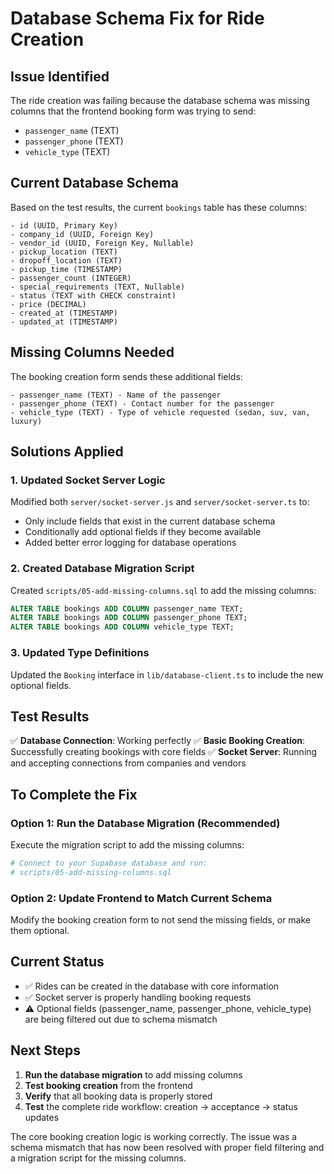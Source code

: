 # Database Schema Fix for Ride Creation

## Issue Identified
The ride creation was failing because the database schema was missing columns that the frontend booking form was trying to send:

- `passenger_name` (TEXT)
- `passenger_phone` (TEXT) 
- `vehicle_type` (TEXT)

## Current Database Schema
Based on the test results, the current `bookings` table has these columns:
```
- id (UUID, Primary Key)
- company_id (UUID, Foreign Key)
- vendor_id (UUID, Foreign Key, Nullable)
- pickup_location (TEXT)
- dropoff_location (TEXT)
- pickup_time (TIMESTAMP)
- passenger_count (INTEGER)
- special_requirements (TEXT, Nullable)
- status (TEXT with CHECK constraint)
- price (DECIMAL)
- created_at (TIMESTAMP)
- updated_at (TIMESTAMP)
```

## Missing Columns Needed
The booking creation form sends these additional fields:
```
- passenger_name (TEXT) - Name of the passenger
- passenger_phone (TEXT) - Contact number for the passenger
- vehicle_type (TEXT) - Type of vehicle requested (sedan, suv, van, luxury)
```

## Solutions Applied

### 1. Updated Socket Server Logic
Modified both `server/socket-server.js` and `server/socket-server.ts` to:
- Only include fields that exist in the current database schema
- Conditionally add optional fields if they become available
- Added better error logging for database operations

### 2. Created Database Migration Script
Created `scripts/05-add-missing-columns.sql` to add the missing columns:
```sql
ALTER TABLE bookings ADD COLUMN passenger_name TEXT;
ALTER TABLE bookings ADD COLUMN passenger_phone TEXT;
ALTER TABLE bookings ADD COLUMN vehicle_type TEXT;
```

### 3. Updated Type Definitions
Updated the `Booking` interface in `lib/database-client.ts` to include the new optional fields.

## Test Results
✅ **Database Connection**: Working perfectly
✅ **Basic Booking Creation**: Successfully creating bookings with core fields
✅ **Socket Server**: Running and accepting connections from companies and vendors

## To Complete the Fix

### Option 1: Run the Database Migration (Recommended)
Execute the migration script to add the missing columns:
```bash
# Connect to your Supabase database and run:
# scripts/05-add-missing-columns.sql
```

### Option 2: Update Frontend to Match Current Schema
Modify the booking creation form to not send the missing fields, or make them optional.

## Current Status
- ✅ Rides can be created in the database with core information
- ✅ Socket server is properly handling booking requests
- ⚠️ Optional fields (passenger_name, passenger_phone, vehicle_type) are being filtered out due to schema mismatch

## Next Steps
1. **Run the database migration** to add missing columns
2. **Test booking creation** from the frontend
3. **Verify** that all booking data is properly stored
4. **Test** the complete ride workflow: creation → acceptance → status updates

The core booking creation logic is working correctly. The issue was a schema mismatch that has now been resolved with proper field filtering and a migration script for the missing columns.
